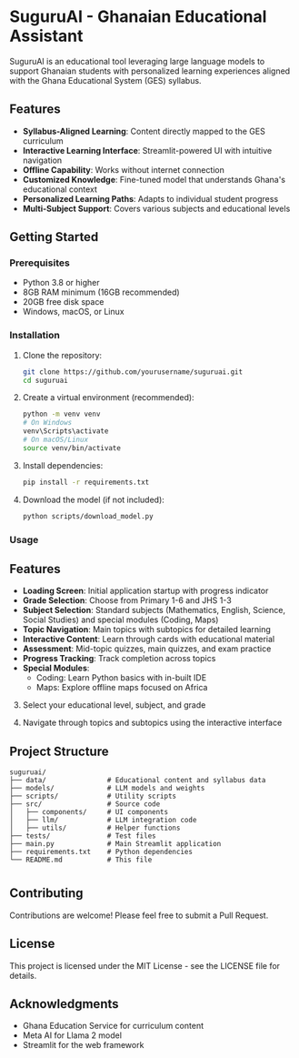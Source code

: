 # SuguruAI - Ghanaian Educational Assistant

SuguruAI is an educational tool leveraging large language models to support Ghanaian students with personalized learning experiences aligned with the Ghana Educational System (GES) syllabus.

## Features

- **Syllabus-Aligned Learning**: Content directly mapped to the GES curriculum
- **Interactive Learning Interface**: Streamlit-powered UI with intuitive navigation
- **Offline Capability**: Works without internet connection
- **Customized Knowledge**: Fine-tuned model that understands Ghana's educational context
- **Personalized Learning Paths**: Adapts to individual student progress
- **Multi-Subject Support**: Covers various subjects and educational levels

## Getting Started

### Prerequisites

- Python 3.8 or higher
- 8GB RAM minimum (16GB recommended)
- 20GB free disk space
- Windows, macOS, or Linux

### Installation

1. Clone the repository:
   ```bash
   git clone https://github.com/yourusername/suguruai.git
   cd suguruai
   ```

2. Create a virtual environment (recommended):
   ```bash
   python -m venv venv
   # On Windows
   venv\Scripts\activate
   # On macOS/Linux
   source venv/bin/activate
   ```

3. Install dependencies:
   ```bash
   pip install -r requirements.txt
   ```

4. Download the model (if not included):
   ```bash
   python scripts/download_model.py
   ```

### Usage

## Features

- **Loading Screen**: Initial application startup with progress indicator
- **Grade Selection**: Choose from Primary 1-6 and JHS 1-3
- **Subject Selection**: Standard subjects (Mathematics, English, Science, Social Studies) and special modules (Coding, Maps)
- **Topic Navigation**: Main topics with subtopics for detailed learning
- **Interactive Content**: Learn through cards with educational material
- **Assessment**: Mid-topic quizzes, main quizzes, and exam practice
- **Progress Tracking**: Track completion across topics
- **Special Modules**:
  - Coding: Learn Python basics with in-built IDE
  - Maps: Explore offline maps focused on Africa

3. Select your educational level, subject, and grade

4. Navigate through topics and subtopics using the interactive interface

## Project Structure

```
suguruai/
├── data/               # Educational content and syllabus data
├── models/             # LLM models and weights
├── scripts/            # Utility scripts
├── src/                # Source code
│   ├── components/     # UI components
│   ├── llm/            # LLM integration code
│   ├── utils/          # Helper functions
├── tests/              # Test files
├── main.py             # Main Streamlit application
├── requirements.txt    # Python dependencies
└── README.md           # This file
```

#

## Contributing

Contributions are welcome! Please feel free to submit a Pull Request.

## License

This project is licensed under the MIT License - see the LICENSE file for details.

## Acknowledgments

- Ghana Education Service for curriculum content
- Meta AI for Llama 2 model
- Streamlit for the web framework 